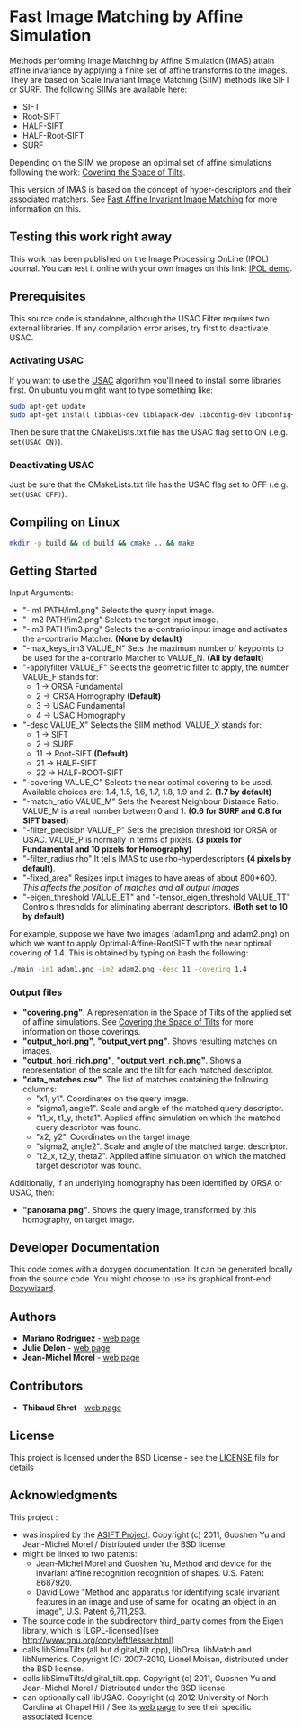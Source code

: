 # Fast Image Matching by Affine Simulation

Methods performing Image Matching by Affine Simulation (IMAS) attain affine invariance by applying a finite set of affine transforms to the images. They are based on Scale Invariant Image Matching (SIIM) methods like SIFT or SURF. The following SIIMs are available here:
- SIFT
- Root-SIFT
- HALF-SIFT
- HALF-Root-SIFT
- SURF

Depending on the SIIM we propose an optimal set of affine simulations following the work: [Covering the Space of Tilts](https://rdguez-mariano.github.io/pages/imas).

This version of IMAS is based on the concept of hyper-descriptors and their associated matchers. See [Fast Affine Invariant Image Matching](https://rdguez-mariano.github.io/pages/hyperdescriptors) for more information on this.

## Testing this work right away

This work has been published on the Image Processing OnLine (IPOL) Journal. You can test it online with your own images on this link: [IPOL demo](http://ipolcore.ipol.im/demo/clientApp/demo.html?id=77777000011).

## Prerequisites
This source code is standalone, although the USAC Filter requires two external libraries. If any compilation error arises, try first to deactivate USAC.

### Activating USAC
If you want to use the [USAC](http://www.cs.unc.edu/~rraguram/usac/) algorithm you'll need to install some libraries first. On ubuntu you might want to type something like:
```bash
sudo apt-get update
sudo apt-get install libblas-dev liblapack-dev libconfig-dev libconfig++-dev
```

Then be sure that the CMakeLists.txt file has the USAC flag set to ON (.e.g. `set(USAC ON)`).

### Deactivating USAC
Just be sure that the CMakeLists.txt file has the USAC flag set to OFF (.e.g. `set(USAC OFF)`).

## Compiling on Linux
```bash
mkdir -p build && cd build && cmake .. && make
```

## Getting Started
Input Arguments:
* "-im1 PATH/im1.png" Selects the query input image.
* "-im2 PATH/im2.png" Selects the target input image.
* "-im3 PATH/im3.png" Selects the a-contrario input image and activates the a-contrario Matcher. **(None by default)**
* "-max_keys_im3 VALUE_N" Sets the maximum number of keypoints to be used for the a-contrario Matcher to VALUE_N. **(All by default)**
* "-applyfilter VALUE_F" Selects the geometric filter to apply, the number VALUE_F stands for:
  - 1 -> ORSA Fundamental
  - 2 -> ORSA Homography **(Default)**
  - 3 -> USAC Fundamental
  - 4 -> USAC Homography
* "-desc VALUE_X" Selects the SIIM method. VALUE_X stands for:
  - 1 -> SIFT
  - 2 -> SURF
  - 11 -> Root-SIFT **(Default)**
  - 21 -> HALF-SIFT
  - 22 -> HALF-ROOT-SIFT
* "-covering VALUE_C" Selects the near optimal covering to be used. Available choices are: 1.4, 1.5, 1.6, 1.7, 1.8, 1.9 and 2. **(1.7 by default)**
* "-match_ratio VALUE_M" Sets the Nearest Neighbour Distance Ratio. VALUE_M is a real number between 0 and 1. **(0.6 for SURF and 0.8 for SIFT based)**
* "-filter_precision VALUE_P" Sets the precision threshold for ORSA or USAC. VALUE_P is normally in terms of pixels. **(3 pixels for Fundamental and 10 pixels for Homography)**
* "-filter_radius rho" It tells IMAS to use rho-hyperdescriptors **(4 pixels by default)**.
* "-fixed_area" Resizes input images to have areas of about 800*600. *This affects the position of matches and all output images*
* "-eigen_threshold VALUE_ET" and "-tensor_eigen_threshold VALUE_TT" Controls thresholds for eliminating aberrant descriptors. **(Both set to 10 by default)**

For example, suppose we have two images (adam1.png and adam2.png) on which we want to apply Optimal-Affine-RootSIFT with the near optimal covering of 1.4. This is obtained by typing on bash the following:

```bash
./main -im1 adam1.png -im2 adam2.png -desc 11 -covering 1.4
```

### Output files
* **"covering.png"**. A representation in the Space of Tilts of the applied set of affine simulations. See [Covering the Space of Tilts](https://rdguez-mariano.github.io/pages/imas) for more information on those coverings.
* **"output_hori.png"**, **"output_vert.png"**. Shows resulting matches on images.
* **"output_hori_rich.png"**, **"output_vert_rich.png"**. Shows a representation of the scale and the tilt for each matched descriptor.
* **"data_matches.csv"**. The list of matches containing the following columns:
  - "x1, y1". Coordinates on the query image.  
  - "sigma1, angle1". Scale and angle of the matched query descriptor.
  - "t1_x, t1_y, theta1". Applied affine simulation on which the matched query descriptor was found.
  - "x2, y2". Coordinates on the target image.
  - "sigma2, angle2". Scale and angle of the matched target descriptor.
  - "t2_x, t2_y, theta2". Applied affine simulation on which the matched target descriptor was found.


Additionally, if an underlying homography has been identified by ORSA or USAC, then:
* **"panorama.png"**. Shows the query image, transformed by this homography, on target image.

## Developer Documentation
This code comes with a doxygen documentation. It can be generated locally from the source code. You might choose to use its graphical front-end: [Doxywizard](https://www.stack.nl/~dimitri/doxygen/manual/doxywizard_usage.html).


## Authors

* **Mariano Rodríguez** - [web page](https://rdguez-mariano.github.io/)
* **Julie Delon** - [web page](https://delon.wp.imt.fr/)
* **Jean-Michel Morel** - [web page](https://sites.google.com/site/jeanmichelmorelcmlaenscachan/)

## Contributors

* **Thibaud Ehret** - [web page](http://perso.eleves.ens-rennes.fr/people/thibaud.ehret/index.html)

## License

This project is licensed under the BSD License - see the [LICENSE](LICENSE) file for details

## Acknowledgments
This project :
* was inspired by the [ASIFT Project](http://demo.ipol.im/demo/my_affine_sift/). Copyright (c) 2011, Guoshen Yu and Jean-Michel Morel / Distributed under the BSD license.
* might be linked to two patents:
  * Jean-Michel Morel and Guoshen Yu,  Method and device for the invariant affine recognition recognition of shapes. U.S. Patent 8687920.
  * David Lowe  "Method and apparatus for identifying scale invariant features in an image and use of same for locating an object in an image",  U.S. Patent 6,711,293.
* The source code in the subdirectory third_party comes from the Eigen library, which is [LGPL-licensed](see http://www.gnu.org/copyleft/lesser.html)
* calls libSimuTilts (all but digital_tilt.cpp), libOrsa, libMatch and libNumerics. Copyright (C) 2007-2010, Lionel Moisan, distributed under the BSD license.
* calls libSimuTilts/digital_tilt.cpp. Copyright (c) 2011, Guoshen Yu and Jean-Michel Morel / Distributed under the BSD license.
* can optionally call libUSAC. Copyright (c) 2012 University of North Carolina at Chapel Hill / See its [web page](http://www.cs.unc.edu/~rraguram/usac/) to see their specific associated licence.
